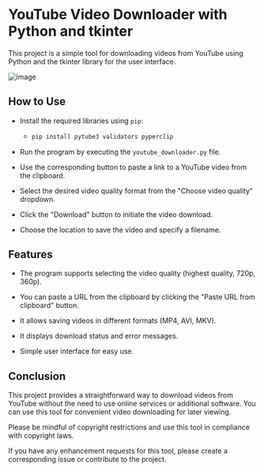 # YouTube Video Downloader with Python and tkinter

This project is a simple tool for downloading videos from YouTube using Python and the tkinter library for the user interface.

![image](https://github.com/sergeiown/Youtube_Downloader/assets/112722061/6bdc5e18-e17b-449b-b634-f3b81048f919)

## How to Use

* Install the required libraries using `pip`:

  * ```bash
    pip install pytube3 validators pyperclip
    ```

* Run the program by executing the `youtube_downloader.py` file.

* Use the corresponding button to paste a link to a YouTube video from the clipboard.

* Select the desired video quality format from the "Choose video quality" dropdown.

* Click the "Download" button to initiate the video download.

* Choose the location to save the video and specify a filename.

## Features

* The program supports selecting the video quality (highest quality, 720p, 360p).

* You can paste a URL from the clipboard by clicking the "Paste URL from clipboard" button.

* It allows saving videos in different formats (MP4, AVI, MKV).

* It displays download status and error messages.

* Simple user interface for easy use.

## Conclusion

This project provides a straightforward way to download videos from YouTube without the need to use online services or additional software. You can use this tool for convenient video downloading for later viewing.

Please be mindful of copyright restrictions and use this tool in compliance with copyright laws.

If you have any enhancement requests for this tool, please create a corresponding issue or contribute to the project.
